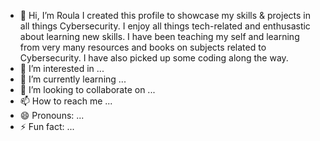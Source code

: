- 👋 Hi, I’m Roula
I created this profile to showcase my skills & projects in all things Cybersecurity. I enjoy all things tech-related and enthusastic about learning new skills.
I have been teaching my self and learning from very many resources and books on subjects related to Cybersecurity. I have also picked up some coding along the way. 
- 👀 I’m interested in ...
- 🌱 I’m currently learning ...
- 💞️ I’m looking to collaborate on ...
- 📫 How to reach me ...
- 😄 Pronouns: ...
- ⚡ Fun fact: ...

<!---
raboul24/raboul24 is a ✨ special ✨ repository because its `README.md` (this file) appears on your GitHub profile.
You can click the Preview link to take a look at your changes.
--->

